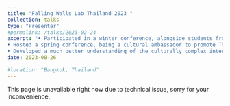 ```yaml
---
title: "Falling Walls Lab Thailand 2023 "
collection: talks
type: "Presenter"
#permalink: /talks/2023-02-24
excerpt: "• Participated in a winter conference, alongside students from top universities across Asia, hosted by Harvard students.<br/>
• Hosted a spring conference, being a cultural ambassador to promote Thailand to Harvard students and delegates from other countries.<br/>
• Developed a much better understanding of the culturally complex international communities and foster cooperative relationships with young leaders from the United States and Asian countries.<br/> <img src='/images/talks_images/falling1.jpg' width='200' height='300'> <img src='/images/talks_images/falling2.jpg' width='200' height='300'> <img src='/images/talks_images/falling3.jpg' width='200' height='300'> "
date: 2023-08-26

#location: "Bangkok, Thailand"
---
```

This page is unavailable right now due to technical issue, sorry for your inconvenience.
